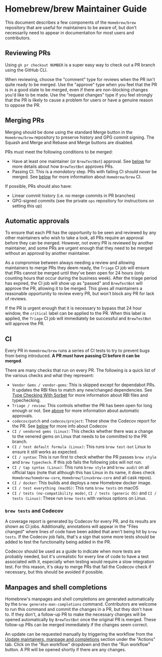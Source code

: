 # Homebrew/brew Maintainer Guide

This document describes a few components of the `Homebrew/brew` repository that are useful for maintainers to
be aware of, but don't necessarily need to appear in documentation for most users and contributors.

## Reviewing PRs

Using `gh pr checkout NUMBER` is a super easy way to check out a PR branch using the GitHub CLI.

When reviewing, choose the "comment" type for reviews when the PR isn't quite ready to be merged.
Use the "approve" type when you feel that the PR is in a good state to be merged, even if there are
non-blocking changes you'd like to be made. Use the "request changes" type if you feel strongly
that the PR is likely to cause a problem for users or have a genuine reason to oppose the PR.

## Merging PRs

Merging should be done using the standard Merge button in the `Homebrew/brew` repository to preserve history and GPG commit signing. The Squash and Merge and Rebase and Merge buttons are disabled.

PRs must meet the following conditions to be merged:

- Have at least one maintainer (or `BrewTestBot`) approval. See [below](#automatic-approvals)
  for more details about how `BrewTestBot` approves PRs.
- Passing CI. This is a _mandatory_ step. PRs with failing CI should _never_ be merged.
  See [below](#ci) for more information about `Homebrew/brew` CI.

If possible, PRs should also have:

- Linear commit history (i.e. no merge commits in PR branches)
- GPG-signed commits (see the private `ops` repository for instructions on setting this up)

## Automatic approvals

To ensure that each PR has the opportunity to be seen and reviewed by any other maintainers who wish
to take a look, all PRs require an approval before they can be merged. However, not every PR is
reviewed by another maintainer, and some PRs are urgent enough that they need to be merged without
an approval by another maintainer.

As a compromise between always needing a review and allowing maintainers to merge PRs they deem ready,
the `Triage` CI job will ensure that PRs cannot be merged until they've been open for 24 hours
(only counting hours that occur during the business week). After the triage period has expired, the
CI job will show up as "passed" and `BrewTestBot` will approve the PR, allowing it to be merged.
This gives all maintainers a reasonable opportunity to review every PR, but won't block any PR for lack
of reviews.

If the PR is urgent enough that it is necessary to bypass that 24 hour window, the `critical` label
can be applied to the PR. When this label is applied, the `Triage` CI job will immediately be
successful and `BrewTestBot` will approve the PR.

## CI

Every PR in `Homebrew/brew` runs a series of CI tests to try to prevent bugs from being introduced.
**A PR _must_ have passing CI before it can be merged**.

There are many checks that run on every PR. The following is a quick list of the various checks and what they represent:

- `Vendor Gems / vendor-gems`: This is skipped except for dependabot PRs. It updates the RBI files to match
  any new/changed dependencies. See [Type Checking With Sorbet](Typechecking.md) for more information about RBI files
  and typechecking.
- `Triage / review`: This controls whether the PR has been open for long enough or not.
  See [above](#automatic-approvals) for more information about automatic approvals.
- `codecov/patch` and `codecov/project`: These show the Codecov report for the PR.
  See [below](#brew-tests-and-codecov) for more info about Codecov
- `CI / vendored gems (Linux)`: This checks whether there was a change to the venered gems on Linux that needs to be
  committed to the PR branch.
- `CI / test default formula (Linux)`: This runs `brew test-bot` Linux to ensure it still works as expected.
- `CI / syntax`: This is run first to check whether the PR passes `brew style` and `brew typecheck`. If this job fails the
  following jobs will not run.
- `CI / tap syntax (Linux)`: This runs `brew style` and `brew audit` on all official taps
  (note that although this has Linux in its name, it does check `Homebrew/homebrew-core`,
  `Homebrew/linuxbrew-core` and all cask repos).
- `CI / docker`: This builds and deploys a new Homebrew docker image.
- `CI / test everything (macOS)`: This runs `brew tests` on macOS
- `CI / tests (no-compatibility mode)`, `CI / tests (generic OS)` and `CI / tests (Linux)`: These run
  `brew tests` with various options on Linux.

### `brew tests` and Codecov

A coverage report is generated by Codecov for every PR, and its results are shown as CI jobs.
Additionally, annotations will appear in the "Files changed" where lines of code have been
added that aren't being hit by `brew tests`. If the Codecov job fails, that's a sign that some
more tests should be added to test the functionality being added in the PR.

Codecov should be used as a guide to indicate when more tests are probably needed, but it's unrealistic for
every line of code to have a test associated with it, especially when testing would require a slow
integration test. For this reason, it's okay to merge PRs that fail the Codecov check if necessary,
but this should be avoided if possible.

## Manpages and shell completions

Homebrew's manpages and shell completions are generated automatically by the `brew generate-man-completions` command.
Contributors are welcome to run this command and commit the changes in a PR, but they don't have to. If they don't,
a follow-up PR to make the necessary changes will be opened automatically by `BrewTestBot` once the original PR is
merged. These follow-up PRs can be merged immediately if the changes seem correct.

An update can be requested manually by triggering the workflow from the
[Update maintainers, manpage and completions](https://github.com/Homebrew/brew/actions/workflows/update-man-completions.yml)
section under the "Actions" tab. Click on the "Run workflow" dropdown and then the "Run workflow" button.
A PR will be opened shortly if there are any changes.
